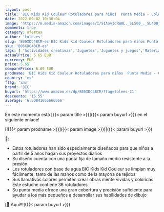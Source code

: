 ```yaml
---
layout: post
title: 'BIC Kids Kid Couleur Rotuladores para niños  Punta Media - Colores Surtidos  Estuche de 36 Unidades - rotuladores lavables ideal para actividades creativas en casa y colegio'
date: 2022-09-02 10:30:04
image: 'https://m.media-amazon.com/images/I/51AovIdRW0L._SL500_._SL400_.jpg'
comments: true
category: ofertas
author: 'tole.es'
slug: 'B06XDC48CM-es BIC Kids Kid Couleur Rotuladores para niños Punta Media -...'
sku: 'B06XDC48CM-es'
tags: [ 'Actividades creativas','Juguetes','Juguetes y juegos','Material de escritura y dibujo para niños','Rotuladores de colores para niños','bic','rotuladores','🇪🇸', ]
actualPrice: 5.65 EUR
currency: EUR
price: 5.65
comparePrice: 6.69 EUR
prodname: 'BIC Kids Kid Couleur Rotuladores para niños  Punta Media - Colores Surtidos  Estuche de 36 Unidades - rotuladores lavables ideal para actividades creativas en casa y colegio'
country: 'es'
flag: '🇪🇸'
brand: 'BIC'
buyurl: 'https://www.amazon.es/dp/B06XDC48CM/?tag=tolees-21'
descuento: '15.55'
average: '6.50041666666666'
---
```


En este momento está [{{< param title >}}]({{< param buyurl >}}) en el siguiente enlace!

[![{{< param prodname >}}]({{< param image >}})]({{< param buyurl >}})

🔎:

- Estos rotuladores han sido especialmente diseñados para que niños a partir de 5 años hagan sus proyectos diarios
- Su diseño cuenta con una punta fija de tamaño medio resistente a la presión
- Los rotuladores con base de agua BIC Kids Kid Couleur se limpian muy fácilmente, tanto de las manos como de la mayoría de tejidos
- Sus llamativos colores permiten crear obras mente vívidas y coloridas. Este estuche contiene 36 rotuladores
- Su punta media ofrece una gran cobertura y precisión suficiente para ayudar a los más pequeños a desarrollar sus habilidades de dibujo

[🛒 Aquí!!!]({{< param buyurl >}})
